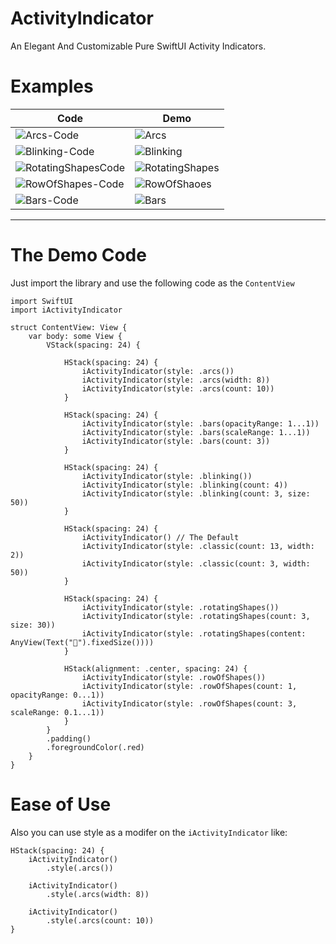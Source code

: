 # ActivityIndicator

An Elegant And Customizable Pure SwiftUI Activity Indicators.


# Examples

Code | Demo
--- | ---
![Arcs-Code][11] | ![Arcs][1]
![Blinking-Code][9] | ![Blinking][2]
![RotatingShapesCode][7] | ![RotatingShapes][3]
![RowOfShapes-Code][6] | ![RowOfShaoes][4]
![Bars-Code][10] | ![Bars][5]



  [1]: https://i.sstatic.net/kVFyr.gif
  [2]: https://i.sstatic.net/J9dvw.gif
  [3]: https://i.sstatic.net/zxoqs.gif
  [4]: https://i.sstatic.net/wFRVi.gif
  [5]: https://i.sstatic.net/2TwUG.gif
  [6]: https://i.sstatic.net/gdaNb.png
  [7]: https://i.sstatic.net/PRD5B.png
  [8]: https://i.sstatic.net/DMFLk.png
  [9]: https://i.sstatic.net/xalsy.png
  [10]: https://i.sstatic.net/YHkfX.png
  [11]: https://i.sstatic.net/XLPvH.png
  
  ---
# The Demo Code

Just import the library and use the following code as the `ContentView`

```
import SwiftUI
import iActivityIndicator

struct ContentView: View {
    var body: some View {
        VStack(spacing: 24) {

            HStack(spacing: 24) {
                iActivityIndicator(style: .arcs())
                iActivityIndicator(style: .arcs(width: 8))
                iActivityIndicator(style: .arcs(count: 10))
            }

            HStack(spacing: 24) {
                iActivityIndicator(style: .bars(opacityRange: 1...1))
                iActivityIndicator(style: .bars(scaleRange: 1...1))
                iActivityIndicator(style: .bars(count: 3))
            }

            HStack(spacing: 24) {
                iActivityIndicator(style: .blinking())
                iActivityIndicator(style: .blinking(count: 4))
                iActivityIndicator(style: .blinking(count: 3, size: 50))
            }

            HStack(spacing: 24) {
                iActivityIndicator() // The Default
                iActivityIndicator(style: .classic(count: 13, width: 2))
                iActivityIndicator(style: .classic(count: 3, width: 50))
            }

            HStack(spacing: 24) {
                iActivityIndicator(style: .rotatingShapes())
                iActivityIndicator(style: .rotatingShapes(count: 3, size: 30))
                iActivityIndicator(style: .rotatingShapes(content: AnyView(Text("🎃").fixedSize())))
            }

            HStack(alignment: .center, spacing: 24) {
                iActivityIndicator(style: .rowOfShapes())
                iActivityIndicator(style: .rowOfShapes(count: 1, opacityRange: 0...1))
                iActivityIndicator(style: .rowOfShapes(count: 3, scaleRange: 0.1...1))
            }
        }
        .padding()
        .foregroundColor(.red)
    }
}
```

# Ease of Use

Also you can use style as a modifer on the `iActivityIndicator` like:

```
HStack(spacing: 24) {
    iActivityIndicator()
        .style(.arcs())

    iActivityIndicator()
        .style(.arcs(width: 8))

    iActivityIndicator()
        .style(.arcs(count: 10))
}
```
